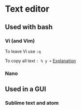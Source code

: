 # Text editor

## Used with bash

### Vi \(and Vim\)

To leave Vi  use `:q`

To copy all text `: % y +`   [Explanation](https://superuser.com/a/405085)

### Nano

## Used in a GUI

### Sublime text and atom


